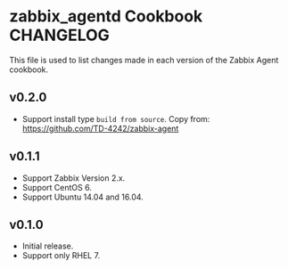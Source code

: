 # zabbix_agentd Cookbook CHANGELOG

This file is used to list changes made in each version of the Zabbix Agent cookbook.

## v0.2.0

- Support install type `build from source`. Copy from: https://github.com/TD-4242/zabbix-agent

## v0.1.1
- Support Zabbix Version 2.x.
- Support CentOS 6.
- Support Ubuntu 14.04 and 16.04.

## v0.1.0
- Initial release.
- Support only RHEL 7.
